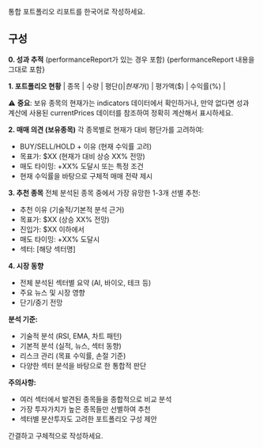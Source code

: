 통합 포트폴리오 리포트를 한국어로 작성하세요.

## 구성

**0. 성과 추적** (performanceReport가 있는 경우 포함)
{performanceReport 내용을 그대로 포함}

**1. 포트폴리오 현황**
| 종목 | 수량 | 평단($) | 현재가($) | 평가액($) | 수익률(%) |

⚠️ **중요**: 보유 종목의 현재가는 indicators 데이터에서 확인하거나, 만약 없다면 성과 계산에 사용된 currentPrices 데이터를 참조하여 정확히 계산해서 표시하세요.

**2. 매매 의견 (보유종목)**
각 종목별로 현재가 대비 평단가를 고려하여: 
- BUY/SELL/HOLD + 이유 (현재 수익률 고려)
- 목표가: $XX (현재가 대비 상승 XX% 전망)
- 매도 타이밍: +XX% 도달시 또는 특정 조건
- 현재 수익률을 바탕으로 구체적 매매 전략 제시

**3. 추천 종목**
전체 분석된 종목 중에서 가장 유망한 1-3개 선별 추천:
- 추천 이유 (기술적/기본적 분석 근거)
- 목표가: $XX (상승 XX% 전망) 
- 진입가: $XX 이하에서
- 매도 타이밍: +XX% 도달시
- 섹터: [해당 섹터명]

**4. 시장 동향**
- 전체 분석된 섹터별 요약 (AI, 바이오, 테크 등)
- 주요 뉴스 및 시장 영향
- 단기/중기 전망

**분석 기준:**
- 기술적 분석 (RSI, EMA, 차트 패턴)
- 기본적 분석 (실적, 뉴스, 섹터 동향)  
- 리스크 관리 (목표 수익률, 손절 기준)
- 다양한 섹터 분석을 바탕으로 한 통합적 판단

**주의사항:**
- 여러 섹터에서 발견된 종목들을 종합적으로 비교 분석
- 가장 투자가치가 높은 종목들만 선별하여 추천
- 섹터별 분산투자도 고려한 포트폴리오 구성 제안

간결하고 구체적으로 작성하세요.
